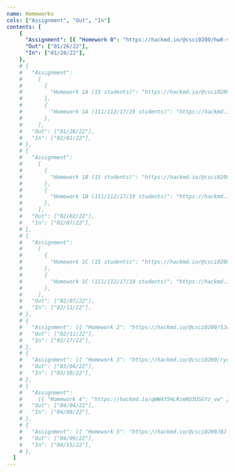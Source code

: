 ```yaml
---
name: Homeworks
cols: ["Assignment", "Out", "In"]
contents: [
    {
      "Assignment": [{ "Homework 0": "https://hackmd.io/@csci0200/hw0-spr22" }],
      "Out": ["01/26/22"],
      "In": ["01/28/22"],
    },
    # {
    #   "Assignment":
    #     [
    #       {
    #         "Homework 1A (15 students)": "https://hackmd.io/@csci0200/SJS72KCju",
    #       },
    #       {
    #         "Homework 1A (111/112/17/19 students)": "https://hackmd.io/@csci0200/B1fdCtcpu",
    #       },
    #     ],
    #   "Out": ["01/28/22"],
    #   "In": ["02/01/22"],
    # },
    # {
    #   "Assignment":
    #     [
    #       {
    #         "Homework 1B (15 students)": "https://hackmd.io/@csci0200/HJ7f4h-kt",
    #       },
    #       {
    #         "Homework 1B (111/112/17/19 students)": "https://hackmd.io/@csci0200/B1FAA_JkF",
    #       },
    #     ],
    #   "Out": ["02/02/22"],
    #   "In": ["02/07/22"],
    # },
    # {
    #   "Assignment":
    #     [
    #       {
    #         "Homework 1C (15 students)": "https://hackmd.io/@csci0200/Skr6imjTO",
    #       },
    #       {
    #         "Homework 1C (111/112/17/19 students)": "https://hackmd.io/@csci0200/H11bU_5Tu",
    #       },
    #     ],
    #   "Out": ["02/07/22"],
    #   "In": ["02/11/22"],
    # },
    # {
    #   "Assignment": [{ "Homework 2": "https://hackmd.io/@csci0200/SJwssCKpF" }],
    #   "Out": ["02/11/22"],
    #   "In": ["02/17/22"],
    # },
    # {
    #   "Assignment": [{ "Homework 3": "https://hackmd.io/@csci0200/ryoQh_D3O" }],
    #   "Out": ["03/04/22"],
    #   "In": ["03/10/22"],
    # },
    # {
    #   "Assignment":
    #     [{ "Homework 4": "https://hackmd.io/qWW4Y5HLRimRU3USGYz_vw" }],
    #   "Out": ["04/04/22"],
    #   "In": ["04/08/22"],
    # },
    # {
    #   "Assignment": [{ "Homework 5": "https://hackmd.io/@csci0200/BJ-eZNyEc" }],
    #   "Out": ["04/09/22"],
    #   "In": ["04/15/22"],
    # },
  ]
---
```

